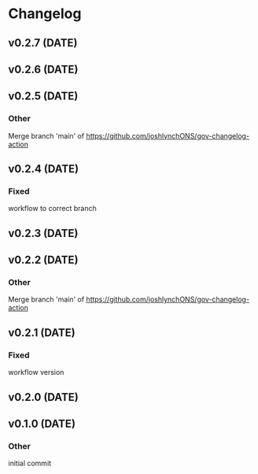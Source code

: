 

# Changelog

## v0.2.7 (DATE)

















































































## v0.2.6 (DATE)

















































































## v0.2.5 (DATE)











































































### Other
Merge branch 'main' of https://github.com/joshlynchONS/gov-changelog-action







## v0.2.4 (DATE)














































### Fixed
workflow to correct branch




































## v0.2.3 (DATE)

















































































## v0.2.2 (DATE)














































































### Other
Merge branch 'main' of https://github.com/joshlynchONS/gov-changelog-action




## v0.2.1 (DATE)

















































### Fixed
workflow version

































## v0.2.0 (DATE)

















































































## v0.1.0 (DATE)

















































































### Other
initial commit
